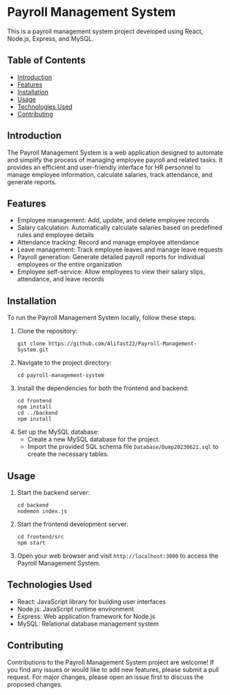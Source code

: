 # Payroll Management System

This is a payroll management system project developed using React, Node.js, Express, and MySQL.

## Table of Contents
- [Introduction](#introduction)
- [Features](#features)
- [Installation](#installation)
- [Usage](#usage)
- [Technologies Used](#technologies-used)
- [Contributing](#contributing)


## Introduction
The Payroll Management System is a web application designed to automate and simplify the process of managing employee payroll and related tasks. It provides an efficient and user-friendly interface for HR personnel to manage employee information, calculate salaries, track attendance, and generate reports.

## Features
- Employee management: Add, update, and delete employee records
- Salary calculation: Automatically calculate salaries based on predefined rules and employee details
- Attendance tracking: Record and manage employee attendance
- Leave management: Track employee leaves and manage leave requests
- Payroll generation: Generate detailed payroll reports for individual employees or the entire organization
- Employee self-service: Allow employees to view their salary slips, attendance, and leave records

## Installation
To run the Payroll Management System locally, follow these steps:

1. Clone the repository:
   ```
   git clone https://github.com/Alifast22/Payroll-Management-System.git
   ```
2. Navigate to the project directory:
   ```
   cd payroll-management-system
   ```
3. Install the dependencies for both the frontend and backend:
   ```
   cd frontend
   npm install
   cd ../backend
   npm install
   ```
4. Set up the MySQL database:
   - Create a new MySQL database for the project.
   - Import the provided SQL schema file `Database/Dump20230621.sql` to create the necessary tables.

## Usage
1. Start the backend server:
   ```
   cd backend
   nodemon index.js
   ```
2. Start the frontend development server:
   ```
   cd frontend/src
   npm start
   ```
3. Open your web browser and visit `http://localhost:3000` to access the Payroll Management System.

## Technologies Used
- React: JavaScript library for building user interfaces
- Node.js: JavaScript runtime environment
- Express: Web application framework for Node.js
- MySQL: Relational database management system

## Contributing
Contributions to the Payroll Management System project are welcome! If you find any issues or would like to add new features, please submit a pull request. For major changes, please open an issue first to discuss the proposed changes.

